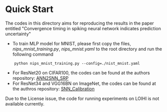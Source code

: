 # Quick Start

The codes in this directory aims for reproducing the results in the paper entitled "Convergence timing in spiking neural network indicates prediction uncertainty"

* To train MLP model for MNIST, please first copy the files, *nips_mnist_training.py*, *nips_mnist.yaml* to the root directory and run the following command 
```
    python nips_mnist_training.py --config=./nist_mnist.yaml
```
* For ResNet20 on CIFAR100, the codes can be found at the authors repository: [ANN2SNN_SRP](https://github.com/hzc1208/ANN2SNN_SRP)
* For ResNet34 and VGG16BN on ImageNet, the codes can be found at the authros repository: [SNN_Calibration](https://github.com/yhhhli/SNN_Calibration)

Due to the License issue, the code for running experiments on LOIHI is not available currently.

